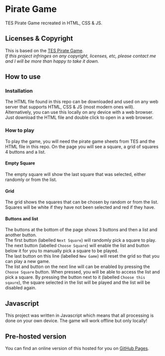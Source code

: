 # Pirate Game
TES Pirate Game recreated in HTML, CSS & JS.  
## Licenses & Copyright
This is based on the [TES Pirate Game](https://www.tes.com/teaching-resource/the-pirate-game-end-of-term-activity-6258063).  
*If this project infringes on any copyright, licenses, etc, please contact me and I will be more than happy to take it down.*  
## How to use
### Installation
The HTML file found in this repo can be downloaded and used on any web server that supports HTML, CSS & JS (most modern ones will).  
Alternatively, you can use this locally on any device with a web browser. Just download the HTML file and double click to open in a web browser.
### How to play
To play the game, you will need the pirate game sheets from TES and the HTML file in this repo. On the page you will see a square, a grid of squares 4 buttons and a list.  
#### Empty Square
The empty square will show the last square that was selected, either randomly or from the list.  
#### Grid
The grid shows the squares that can be chosen by random or from the list. Squares will be white if they have not been selected and red if they have.  
#### Buttons and list
The buttons at the bottom of the page shows 3 buttons and then a list and another button.  
The first button (labelled `Next Square`) will randomly pick a square to play.  
The next button (labelled `Choose Square`) will enable the list and button below it for you to manually pick a square to be played.  
The last button on this line (labelled `New Game`) will reset the grid so that you can play a new game.  
The list and button on the next line will can be enabled by pressing the `Choose Square` button. When pressed, you will be able to access the list and pick a square. By pressing the button next to it (labelled `Choose this sqaure`), the square selected in the list will be played and the list will be disabled again. 
## Javascript
This project was written in Javascript which means that all processing is done on your own device. The game will work offline but only locally!  
## Pre-hosted version
You can find an online version of this hosted for you on [GitHub Pages](https://Xhelphin.github.io/pirate-game/pirategame.html).  
